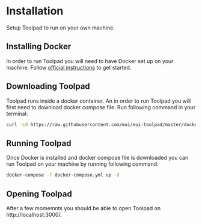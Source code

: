 # Installation

<p class="description">Setup Toolpad to run on your own machine.</p>

## Installing Docker

In order to run Toolpad you will need to have Docker set up on your machine. Follow [official instructions](https://www.docker.com/get-started/) to get started.

## Downloading Toolpad

Toolpad runs inside a docker container. An in order to run Toolpad you will first need to download docker compose file. Run following command in your terminal:

```sh
curl -LO https://raw.githubusercontent.com/mui/mui-toolpad/master/docker/compose/docker-compose.yml
```

## Running Toolpad

Once Docker is installed and docker compose file is downloaded you can run Toolpad on your machine by running following command:

```sh
docker-compose -f docker-compose.yml up -d
```

## Opening Toolpad

After a few momemnts you should be able to open Toolpad on http://localhost:3000/.

